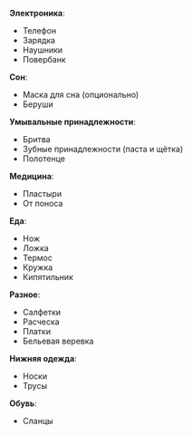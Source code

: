 **Электроника**:
- Телефон
- Зарядка
- Наушники
- Повербанк

**Сон**:
- Маска для сна (опционально)
- Беруши

**Умывальные принадлежности**:
- Бритва
- Зубные принадлежности (паста и щётка)
- Полотенце

**Медицина**:
- Пластыри
- От поноса

**Еда**:
- Нож
- Ложка
- Термос
- Кружка
- Кипятильник

**Разное**:
- Салфетки
- Расческа
- Платки
- Бельевая веревка

**Нижняя одежда**:
- Носки
- Трусы

**Обувь**:
- Сланцы